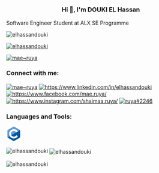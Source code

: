 <h1 align="center">
<h3 align="center">Hi 👋, I'm DOUKI EL Hassan </h1> Software Engineer Student at ALX SE Programme</h3>

<p align="left"> <img src="https://komarev.com/ghpvc/?username=elhassandouki&label=Profile%20views&color=0e75b6&style=flat" alt="elhassandouki" /> </p>

<p align="left"> <a href="https://github.com/ryo-ma/github-profile-trophy"><img src="https://github-profile-trophy.vercel.app/?username=elhassandouki" alt="elhassandouki" /></a> </p>

<p align="left"> <a href="https://twitter.com/mae~ruya" target="blank"><img src="https://img.shields.io/twitter/follow/mae~ruya?logo=twitter&style=for-the-badge" alt="mae~ruya" /></a> </p>

<h3 align="left">Connect with me:</h3>
<p align="left">
<a href="https://twitter.com/mae~ruya" target="blank"><img align="center" src="https://raw.githubusercontent.com/rahuldkjain/github-profile-readme-generator/master/src/images/icons/Social/twitter.svg" alt="mae~ruya" height="30" width="40" /></a>
<a href="https://linkedin.com/in/https://www.linkedin.com/in/elhassandouki" target="blank"><img align="center" src="https://raw.githubusercontent.com/rahuldkjain/github-profile-readme-generator/master/src/images/icons/Social/linked-in-alt.svg" alt="https://www.linkedin.com/in/elhassandouki" height="30" width="40" /></a>
<a href="https://fb.com/https://www.facebook.com/mae.ruya/" target="blank"><img align="center" src="https://raw.githubusercontent.com/rahuldkjain/github-profile-readme-generator/master/src/images/icons/Social/facebook.svg" alt="https://www.facebook.com/mae.ruya/" height="30" width="40" /></a>
<a href="https://instagram.com/https://www.instagram.com/shaimaa.ruya/" target="blank"><img align="center" src="https://raw.githubusercontent.com/rahuldkjain/github-profile-readme-generator/master/src/images/icons/Social/instagram.svg" alt="https://www.instagram.com/shaimaa.ruya/" height="30" width="40" /></a>
<a href="https://discord.gg/ruya#2246" target="blank"><img align="center" src="https://raw.githubusercontent.com/rahuldkjain/github-profile-readme-generator/master/src/images/icons/Social/discord.svg" alt="ruya#2246" height="30" width="40" /></a>
</p>

<h3 align="left">Languages and Tools:</h3>
<p align="left"> <a href="https://www.cprogramming.com/" target="_blank" rel="noreferrer"> <img src="https://raw.githubusercontent.com/devicons/devicon/master/icons/c/c-original.svg" alt="c" width="40" height="40"/> </a> </p>

<p><img align="left" src="https://github-readme-stats.vercel.app/api/top-langs?username=elhassandouki&show_icons=true&locale=en&layout=compact" alt="elhassandouki" /></p>

<p>&nbsp;<img align="center" src="https://github-readme-stats.vercel.app/api?username=elhassandouki&show_icons=true&locale=en" alt="elhassandouki" /></p>

<p><img align="center" src="https://github-readme-streak-stats.herokuapp.com/?user=elhassandouki&" alt="elhassandouki" /></p>
